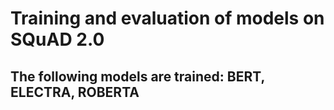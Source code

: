 # Training and evaluation of models on SQuAD 2.0

## The following models are trained: BERT, ELECTRA, ROBERTA
